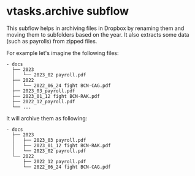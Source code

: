 # vtasks.archive subflow

This subflow helps in archiving files in Dropbox by renaming them and moving them to subfolders based on the year.
It also extracts some data (such as payrolls) from zipped files.

For example let's imagine the following files:

```plaintext
- docs
  ├── 2023
  │   └── 2023_02 payroll.pdf
  ├── 2022
  │   └── 2022_06_24 fight BCN-CAG.pdf
  ├── 2023_03_payroll.pdf
  ├── 2023_01_12 fight BCN-RAK.pdf
  ├── 2022_12_payroll.pdf
  └── ...
```

It will archive them as following:

```plaintext
- docs
  ├── 2023
  │   ├── 2023_03 payroll.pdf
  │   ├── 2023_01_12 fight BCN-RAK.pdf
  │   └── 2023_02 payroll.pdf
  └── 2022
      ├── 2022_12 payroll.pdf
      └── 2022_06_24 fight BCN-CAG.pdf
```